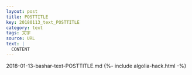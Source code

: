 ```yaml
---
layout: post
title: POSTTITLE
key: 20180113_text_POSTTITLE
category: text
tags: 文字
source: URL
text: |
  CONTENT
---
```


2018-01-13-bashar-text-POSTTITLE.md
{%- include algolia-hack.html -%}
